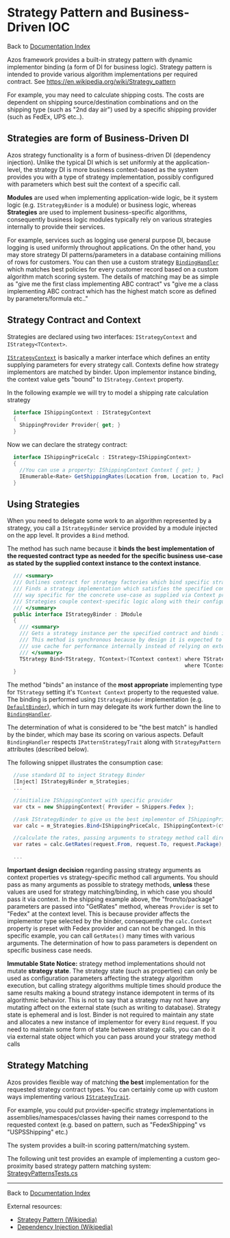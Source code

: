 ﻿# Strategy Pattern and Business-Driven IOC

Back to [Documentation Index](/src/documentation-index.md)

Azos framework provides a built-in strategy pattern with dynamic implementor binding (a form of DI for business logic). Strategy pattern is intended to
provide various algorithm implementations per required contract. 
See https://en.wikipedia.org/wiki/Strategy_pattern

For example, you may need to
calculate shipping costs. The costs are dependent on shipping source/destination combinations
and on the shipping type (such as "2nd day air") used by a specific shipping provider (such as FedEx, UPS etc..).

## Strategies are form of Business-Driven DI
Azos strategy functionality is a form of business-driven DI (dependency injection). Unlike the typical
DI which is set uniformly at the application-level, the strategy DI is more business context-based as the
system provides you with a type of strategy implementation, possibly configured with parameters which best suit
the context of a specific call. 

**Modules** are used when implementing application-wide logic, be it system logic (e.g. `IStrategyBinder` is a module) 
or business logic, whereas **Strategies** are used to implement business-specific algorithms, consequently
business logic modules typically rely on various strategies internally to provide their services.

For example, services such as logging use general purpose DI, because logging is used uniformly throughout applications.
On the other hand, you may store strategy DI patterns/parameters in a database containing millions of rows for customers.
You can then use a custom strategy [`BindingHandler`](BindingHandler.cs) which matches best policies for every customer record based
on a custom algorithm match scoring system. The details of matching may be as simple as "give me the first class implementing
ABC contract" vs "give me a class implementing ABC contract which has the highest match score as defined by parameters/formula etc.."


## Strategy Contract and Context
Strategies are declared using two interfaces: `IStrategyContext` and `IStrategy<TContext>`.

[`IStrategyContext`](Intfs.cs) is basically a marker interface which defines an entity supplying parameters for every strategy
call. Contexts define how strategy implementors are matched by binder. Upon implementor instance binding, the context value gets "bound"
to `IStrategy.Context` property.

In the following example we will try to model a shipping rate calculation strategy
```csharp
  interface IShippingContext : IStrategyContext
  {
    ShippingProvider Provider{ get; }
  } 
```

Now we can declare the strategy contract:
```csharp
  interface IShippingPriceCalc : IStrategy<IShippingContext>
  {
    //You can use a property: IShippingContext Context { get; }
    IEnumerable<Rate> GetShippingRates(Location from, Location to, Package what);
  }
```


## Using Strategies

When you need to delegate some work to an algorithm represented by a strategy, you call a `IStrategyBinder` service provided by a module
injected on the app level. It provides a `Bind` method.

The method has such name because it **binds the best implementation of the requested contract type as needed for the specific business use-case as 
stated by the supplied context instance to the context instance**.

```csharp
  /// <summary>
  /// Outlines contract for strategy factories which bind specific strategy contract instances to specific business cases (contexts).
  /// Finds a strategy implementation which satisfies the specified contract type, and is configured in a
  /// way specific for the concrete use-case as supplied via Context property.
  /// Strategies couple context-specific logic along with their configuration parameters.
  /// </summary>
  public interface IStrategyBinder : IModule
  {
    /// <summary>
    /// Gets a strategy instance per the specified contract and binds it to the specified call context.
    /// This method is synchronous because by design it is expected to be CPU-bound and
    /// use cache for performance internally instead of relying on external data store access
    /// </summary>
    TStrategy Bind<TStrategy, TContext>(TContext context) where TStrategy : class, IStrategy<TContext>
                                                          where TContext : IStrategyContext;
  }
```

The method "binds" an instance of the **most appropriate** implementing type for `TStrategy` setting it's `TContext Context` property
to the requested value. The binding is performed using `IStrategyBinder` implementation (e.g. [`DefaultBinder`](DefaultBinder.cs)), 
which in turn may delegate its work further down the line to [`BindingHandler`](BindingHandler.cs).

The determination of what is considered to be "the best match" is handled by the binder, 
which may base its scoring on various aspects. Default `BindingHandler` respects `IPatternStrategyTrait` along with `StrategyPattern` attributes (described below).

The following snippet illustrates the consumption case:
```csharp
  //use standard DI to inject Strategy Binder
  [Inject] IStrategyBinder m_Strategies;
  ...

  //initialize IShippingContext with specific provider
  var ctx = new ShippingContext{ Provider = Shippers.Fedex };

  //ask IStrategyBinder to give us the best implementor of IShippingPriceCalc in the specified context
  var calc = m_Strategies.Bind<IShippingPriceCalc, IShippingContext>(ctx);

  //calculate the rates, passing arguments to strategy method call directly
  var rates = calc.GetRates(request.From, request.To, request.Package);

  ...
```

 **Important design decision** regarding passing strategy arguments as context properties vs strategy-specific method call arguments.
 You should pass as many arguments as possible to strategy methods, **unless** these values are used
 for strategy matching/binding, in which case you should pass it via context. In the shipping example above, the
 "from/to/package" parameters are passed into "GetRates" method, whereas `Provider` is set to "Fedex" at the context level.
 This is because provider affects the implementor type selected by the binder, consequently the `calc.Context` property
 is preset with Fedex provider and can not be changed. In this specific example, you can call `GetRates()` many times with various arguments.
 The determination of how to pass parameters is dependent on specific business case needs.

 **Immutable State Notice:** strategy method implementations should not mutate **strategy state**. The strategy state (such as properties) 
 can only be used as configuration parameters affecting the strategy algorithm execution, but calling strategy algorithms 
 multiple times should produce the same results making a bound strategy instance idempotent in terms of its algorithmic 
 behavior. This is not to say that a strategy may not have any mutating affect on the external state (such as writing to database).
 Strategy state is ephemeral and is lost. Binder is not required to maintain any state and allocates a new instance of 
 implementor for every `Bind` request. If you need to maintain some form of state between strategy calls, you can do it via external state 
 object which you can pass around your strategy method calls


 ## Strategy Matching

 Azos provides flexible way of matching **the best** implementation for the requested strategy contract types. 
 You can certainly come up with custom ways implementing various [`IStrategyTrait`](Traits.cs).

 For example, you could put provider-specific strategy implementations in assemblies/namespaces/classes having their
 names correspond to the requested context (e.g. based on pattern, such as "FedexShipping" vs "USPSShipping" etc.)

 The system provides a built-in scoring pattern/matching system.

 The following unit test provides an example of implementing a custom geo-proximity based strategy pattern matching system:
 [StrategyPatternsTests.cs](/src/testing/Azos.Tests.Nub/Application/StrategyPatternsTests.cs)









 ---
Back to [Documentation Index](/src/documentation-index.md)

External resources:
- [Strategy Pattern (Wikipedia)](https://en.wikipedia.org/wiki/Strategy_pattern)
- [Dependency Injection (Wikipedia)](https://en.wikipedia.org/wiki/Dependency_injection)





